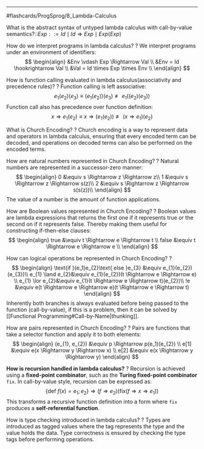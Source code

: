 ___
#flashcards/ProgSprog/8_Lambda-Calculus 


What is the abstract syntax of untyped lambda calculus with call-by-value semantics?::$Exp::=Id\mid Id \Rightarrow Exp\mid Exp(Exp)$
<!--SR:!2025-06-05,7,238-->


How do we interpret programs in lambda calculus?
?
We interpret programs under an environment of identifiers:
$$
\begin{align}
&Env \vdash Exp \Rightarrow Val \\
&Env = Id \hookrightarrow Val \\
&Val = Id \times Exp \times Env \\
\end{align}
$$
<!--SR:!2025-07-02,29,252-->


How is function calling evaluated in lambda calculus(associativity and precedence rules)?
?
Function calling is left associative:
$$
e_1(e_2)(e_3) \equiv (e_1(e_2))(e_3) \not\equiv e_1((e_2)(e_3))
$$
Function call also has precedence over function definition:
$$
x \Rightarrow e_1(e_2) \equiv x \Rightarrow (e_1(e_2)) \not\equiv (x \Rightarrow e_1)(e_2)
$$
<!--SR:!2025-08-07,68,272-->


What is Church Encoding?
?
Church encoding is a way to represent data and operators in lambda calculus, ensuring that every encoded term can be decoded, and operations on decoded terms can also be performed on the encoded terms.
<!--SR:!2025-07-11,46,257-->


How are natural numbers represented in Church Encoding?
?
Natural numbers are represented in a successor-zero manner:
$$
\begin{align}
0 &\equiv s \Rightarrow z \Rightarrow z\\
1 &\equiv s \Rightarrow z \Rightarrow s(z)\\
2 &\equiv s \Rightarrow z \Rightarrow s(s(z))\\
\end{align}
$$
The value of a number is the amount of function applications.
<!--SR:!2025-07-03,59,310-->


How are Boolean values represented in Church Encoding?
?
Boolean values are lambda expressions that returns the first one if it represents true or the second on if it represents false. Thereby making them useful for constructing if-then-else clauses:
$$
\begin{align}
true &\equiv t \Rightarrow e \Rightarrow t \\
false &\equiv t \Rightarrow e \Rightarrow e \\
\end{align}
$$
<!--SR:!2025-06-04,22,257-->


How can logical operations be represented in Church Encoding?
?
$$
\begin{align}
\text{if }(e_1)e_{2}\text{ else }e_{3} &\equiv e_{1}(e_{2})(e_{3})\\
e_{1} \land e_{2}&\equiv e_{1}(e_{2})(t \Rightarrow e \Rightarrow e) \\
e_{1} \lor e_{2}&\equiv e_{1}(t \Rightarrow e \Rightarrow t)(e_{2})\\
!e &\equiv e(t \Rightarrow e \Rightarrow e)(t \Rightarrow e \Rightarrow t)
\end{align}
$$
Inherently both branches is always evaluated before being passed to the function (call-by-value), if this is a problem, then it can be solved by [[Functional Programming#Call-by-Name|thunking]].
<!--SR:!2025-07-21,55,257-->


How are pairs represented in Church Encoding?
?
Pairs are functions that take a selector function and apply it to both elements:
$$
\begin{align}
(e_{1}, e_{2}) &\equiv p \Rightarrow p(e_1)(e_{2}) \\
e[1] &\equiv e(x \Rightarrow y \Rightarrow x) \\
e[2] &\equiv e(x \Rightarrow y \Rightarrow y)
\end{align}
$$
<!--SR:!2025-06-06,11,232-->

**How is recursion handled in lambda calculus?**
?
Recursion is achieved using a **fixed-point combinator**, such as the **Turing fixed-point combinator** `fix`. In call-by-value style, recursion can be expressed as:
$$
\{\text{def } f(x) = e_1 ; e_2 \} \Rightarrow (f \Rightarrow e_2)\big(\text{fix}(f \Rightarrow x \Rightarrow e_1)\big)
$$
This transforms a recursive function definition into a form where `fix` produces a **self-referential function**.
<!--SR:!2025-06-15,41,270-->


How is type checking introduced in lambda calculus?
?
Types are introduced as tagged values where the tag represents the type and the value holds the data. Type correctness is ensured by checking the type tags before performing operations.
<!--SR:!2025-06-12,38,292-->
